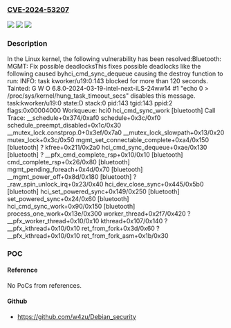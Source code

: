 ### [CVE-2024-53207](https://cve.mitre.org/cgi-bin/cvename.cgi?name=CVE-2024-53207)
![](https://img.shields.io/static/v1?label=Product&message=Linux&color=blue)
![](https://img.shields.io/static/v1?label=Version&message=19b40ca62607cef78369549d1af091f2fd558931%3C%20c3f594a3473d6429a0bcf2004cb2885368741b79%20&color=brighgreen)
![](https://img.shields.io/static/v1?label=Vulnerability&message=n%2Fa&color=brighgreen)

### Description

In the Linux kernel, the following vulnerability has been resolved:Bluetooth: MGMT: Fix possible deadlocksThis fixes possible deadlocks like the following caused byhci_cmd_sync_dequeue causing the destroy function to run: INFO: task kworker/u19:0:143 blocked for more than 120 seconds.       Tainted: G        W  O        6.8.0-2024-03-19-intel-next-iLS-24ww14 #1 "echo 0 > /proc/sys/kernel/hung_task_timeout_secs" disables this message. task:kworker/u19:0   state:D stack:0     pid:143   tgid:143   ppid:2      flags:0x00004000 Workqueue: hci0 hci_cmd_sync_work [bluetooth] Call Trace:  <TASK>  __schedule+0x374/0xaf0  schedule+0x3c/0xf0  schedule_preempt_disabled+0x1c/0x30  __mutex_lock.constprop.0+0x3ef/0x7a0  __mutex_lock_slowpath+0x13/0x20  mutex_lock+0x3c/0x50  mgmt_set_connectable_complete+0xa4/0x150 [bluetooth]  ? kfree+0x211/0x2a0  hci_cmd_sync_dequeue+0xae/0x130 [bluetooth]  ? __pfx_cmd_complete_rsp+0x10/0x10 [bluetooth]  cmd_complete_rsp+0x26/0x80 [bluetooth]  mgmt_pending_foreach+0x4d/0x70 [bluetooth]  __mgmt_power_off+0x8d/0x180 [bluetooth]  ? _raw_spin_unlock_irq+0x23/0x40  hci_dev_close_sync+0x445/0x5b0 [bluetooth]  hci_set_powered_sync+0x149/0x250 [bluetooth]  set_powered_sync+0x24/0x60 [bluetooth]  hci_cmd_sync_work+0x90/0x150 [bluetooth]  process_one_work+0x13e/0x300  worker_thread+0x2f7/0x420  ? __pfx_worker_thread+0x10/0x10  kthread+0x107/0x140  ? __pfx_kthread+0x10/0x10  ret_from_fork+0x3d/0x60  ? __pfx_kthread+0x10/0x10  ret_from_fork_asm+0x1b/0x30  </TASK>

### POC

#### Reference
No PoCs from references.

#### Github
- https://github.com/w4zu/Debian_security

